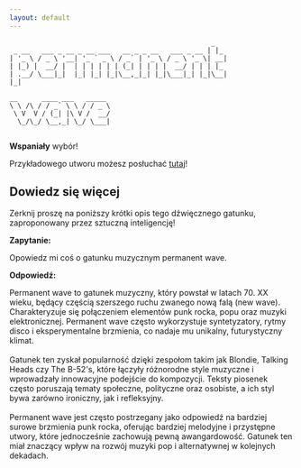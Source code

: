 ```yaml
---
layout: default
---
```


```
                                                  _   
 _ __   ___ _ __ _ __ ___   __ _ _ __   ___ _ __ | |_ 
| '_ \ / _ \ '__| '_ ` _ \ / _` | '_ \ / _ \ '_ \| __|
| |_) |  __/ |  | | | | | | (_| | | | |  __/ | | | |_ 
| .__/ \___|_|  |_| |_| |_|\__,_|_| |_|\___|_| |_|\__|
|_|                                                   
                         
__      ____ ___   _____ 
\ \ /\ / / _` \ \ / / _ \
 \ V  V / (_| |\ V /  __/
  \_/\_/ \__,_| \_/ \___|
                         
```
**Wspaniały** wybór!

Przykładowego utworu możesz posłuchać [tutaj](https://p.scdn.co/mp3-preview/03da0b85c9fa2fb5e621e97d4fb145a17aaf7ef1)!
## Dowiedz się więcej
Zerknij proszę na poniższy krótki opis tego dźwięcznego gatunku, zaproponowany przez sztuczną inteligencję!



**Zapytanie:**

Opowiedz mi coś o gatunku muzycznym permanent wave.

**Odpowiedź:**

Permanent wave to gatunek muzyczny, który powstał w latach 70. XX wieku, będący częścią szerszego ruchu zwanego nową falą (new wave). Charakteryzuje się połączeniem elementów punk rocka, popu oraz muzyki elektronicznej. Permanent wave często wykorzystuje syntetyzatory, rytmy disco i eksperymentalne brzmienia, co nadaje mu unikalny, futurystyczny klimat.<br><br>Gatunek ten zyskał popularność dzięki zespołom takim jak Blondie, Talking Heads czy The B-52's, które łączyły różnorodne style muzyczne i wprowadzały innowacyjne podejście do kompozycji. Teksty piosenek często poruszają tematy społeczne, polityczne oraz osobiste, a ich styl bywa zarówno ironiczny, jak i refleksyjny.<br><br>Permanent wave jest często postrzegany jako odpowiedź na bardziej surowe brzmienia punk rocka, oferując bardziej melodyjne i przystępne utwory, które jednocześnie zachowują pewną awangardowość. Gatunek ten miał znaczący wpływ na rozwój muzyki pop i alternatywnej w kolejnych dekadach.